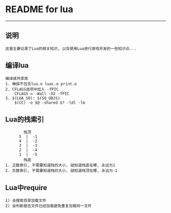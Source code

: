 # **README for lua** #
***


## **说明** ##
    这里主要记录了Lua的相关知识, 以及使用Lua进行游戏开发的一些知识点...


## **编译lua**
    编译成共享库
    1. 确保不包含lua.o luac.o print.o
    2. CFLAGS选项中加入 -fPIC
        CFLAGS = -Wall -O2 -fPIC
    3. $(LUA_SO): $(SO_OBJS)
        $(CC) -o $@ -shared $? -ldl -lm



## **Lua的栈索引**
            栈顶
          5  |  -1
          4  |  -2
          3  |  -3
          2  |  -4
          1  |  -5
            栈底
    1. 正数索引, 不需要知道栈的大小, 就知道栈底在哪, 永远为1
    2. 负数索引, 不需要知道栈的大小, 就知道栈顶在哪, 永远为-1


## **Lua中require**
    1) 会搜索目录加载文件
    2) 会判断是否文件已经加载避免重复加载同一文件
